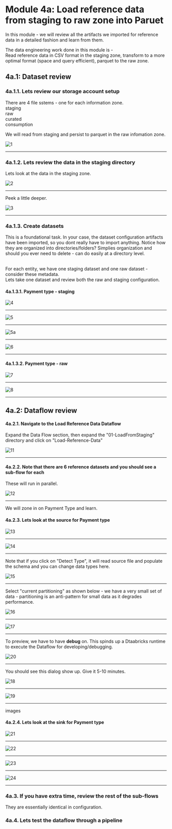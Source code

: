 
# Module 4a: Load reference data from staging to raw zone into Paruet

In this module - we will review all the artifacts we imported for reference data in a detailed fashion and learn from them.<br>

The data engineering work done in this module is -<br>
Read reference data in CSV format in the staging zone, transform to a more optimal format (space and query efficient), parquet to the raw zone.<br>

## 4a.1: Dataset review

### 4a.1.1. Lets review our storage account setup

There are 4 file sstems - one for each information zone.<br>
staging<br>
raw<br>
curated<br>
consumption<br>

We will read from staging and persist to parquet in the raw infomation zone.

![1](00-images/ref-dataset-1.png)

<hr>

### 4a.1.2. Lets review the data in the staging directory

Lets look at the data in the staging zone.

![2](00-images/ref-dataset-2.png)

<hr>

Peek a little deeper.

![3](00-images/ref-dataset-3.png)

<hr>


### 4a.1.3. Create datasets

This is a foundational task.  In your case, the dataset configuration artifacts have been imported, so you dont really have to import anything.  Notice how they are organized into directories/folders?  Simplies organization and should you ever need to delete - can do easily at a directory level.<br><br>

For each entity, we have one staging dataset and one raw dataset - consider these metadata.<br>
Lets take one dataset and review both the raw and staging configuration.

#### 4a.1.3.1. Payment type - staging

![4](00-images/ref-dataset-4.png)

<hr>

![5](00-images/ref-dataset-5.png)

<hr>

![5a](00-images/ref-dataset-5a.png)

<hr>

![6](00-images/ref-dataset-6.png)

<hr>


#### 4a.1.3.2. Payment type - raw


![7](00-images/ref-dataset-7.png)

<hr>


![8](00-images/ref-dataset-8.png)

<hr>


## 4a.2: Dataflow review

#### 4a.2.1. Navigate to the Load Reference Data Dataflow

Expand the Data Flow section, then expand the "01-LoadFromStaging" directory and click on "Load-Reference-Data"

![11](00-images/ref-dataset-11.png)

<hr>

#### 4a.2.2. Note that there are 6 reference datasets and you should see a sub-flow for each

These will run in parallel.

![12](00-images/ref-dataset-12.png)

<hr>

We will zone in on Payment Type and learn.

#### 4a.2.3. Lets look at the source  for Payment type

![13](00-images/ref-dataset-13.png)

<hr>

![14](00-images/ref-dataset-14.png)

<hr>

Note that if you click on "Detect Type", it will read source file and populate the schema and you can change data types here.

![15](00-images/ref-dataset-15.png)

<hr>

Select "current partitioning" as shown below - we have a very small set of data - partitioning is an anti-pattern for small data as it degrades performance.

![16](00-images/ref-dataset-16.png)

<hr>


![17](00-images/ref-dataset-17.png)

<hr>

To preview, we have to have **debug** on.  This spinds up a Dtaabricks runtime to execute the Dataflow for developing/debugging.

![20](00-images/ref-dataset-20.png)

<hr>

You should see this dialog show up. Give it 5-10 minutes.

![18](00-images/ref-dataset-18.png)

<hr>

![19](00-images/ref-dataset-19.png)

<hr>images

#### 4a.2.4. Lets look at the sink for Payment type

![21](00-images/ref-dataset-21.png)

<hr>

![22](00-images/ref-dataset-22.png)

<hr>

![23](00-images/ref-dataset-23.png)

<hr>

![24](00-images/ref-dataset-24.png)

<hr>

### 4a.3. If you have extra time, review the rest of the sub-flows

They are essentially identical in configuration.

### 4a.4. Lets test the dataflow through a pipeline


